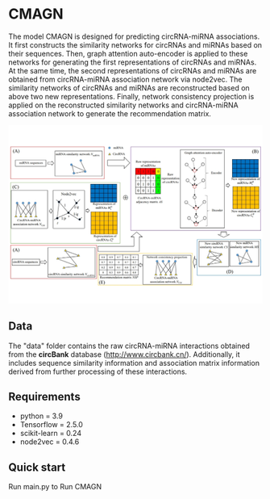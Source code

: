 # CMAGN
The model CMAGN is designed for predicting circRNA-miRNA associations. It first constructs the similarity networks for circRNAs and miRNAs based on their sequences. Then, graph attention auto-encoder is applied to these networks for generating the first representations of circRNAs and miRNAs. At the same time, the second representations of circRNAs and miRNAs are obtained from circRNA-miRNA association network via node2vec. The similarity networks of circRNAs and miRNAs are reconstructed based on above two new representations. Finally, network consistency projection is applied on the reconstructed similarity networks and circRNA-miRNA association network to generate the recommendation matrix.

![model](model.png)


## Data
The "data" folder contains the raw circRNA-miRNA interactions obtained from the **circBank** database (http://www.circbank.cn/). Additionally, it includes sequence similarity information and association matrix information derived from further processing of these interactions.


## Requirements
- python = 3.9
- Tensorflow = 2.5.0
- scikit-learn = 0.24
- node2vec = 0.4.6 

## Quick start

Run main.py to Run CMAGN